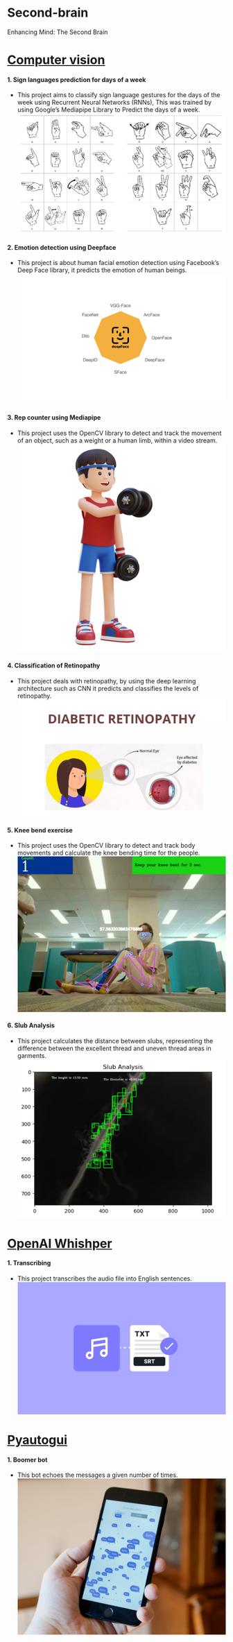 # Second-brain
Enhancing Mind: The Second Brain

# [Computer vision](https://github.com/Mohankrish08/Second-brain/tree/main/Computer%20vision)
#### 1. Sign languages prediction for days of a week
* This project aims to classify sign language gestures for the days of the week using Recurrent Neural Networks (RNNs), This was trained by using Google’s Mediapipe Library to Predict the days of a week.
![](/Images/Hand%20recognition.png)
#### 2. Emotion detection using Deepface
* This project is about human facial emotion detection using Facebook’s Deep Face library, it predicts the emotion of human beings.
![](/Images/Deep%20face.jpg)
#### 3. Rep counter using Mediapipe
* This project uses the OpenCV library to detect and track the movement of an object, such as a weight or a human limb, within a video stream.
![](/Images/3d-sportsman-character-performing-dumbbell-chest-fly-png.webp)
#### 4. Classification of Retinopathy
* This project deals with retinopathy, by using the deep learning architecture such as CNN it predicts and classifies the levels of retinopathy.
![](/Images/Classification%20of%20retinopathy.webp)
#### 5. Knee bend exercise
* This project uses the OpenCV library to detect and track body movements and calculate the knee bending time for the people.
![](/Images/Knee%20bend%20exercise.png)
#### 6. Slub Analysis
* This project calculates the distance between slubs, representing the difference between the excellent thread and uneven thread areas in garments.
![](/Images/Slub%20analysis.png)
# [OpenAI Whishper](https://github.com/Mohankrish08/Second-brain/tree/main/OpenAI%20Whisper)
#### 1. Transcribing
* This project transcribes the audio file into English sentences.
![](https://github.com/Mohankrish08/Second-brain/blob/main/Images/Audio%20to%20text.jpg)
# [Pyautogui](https://github.com/Mohankrish08/Second-brain/tree/main/Pyautogui)
#### 1. Boomer bot
* This bot echoes the messages a given number of times.
![](https://github.com/Mohankrish08/Second-brain/blob/main/Images/Echo%20messages.jpg)
